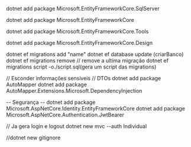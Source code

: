 
dotnet add package Microsoft.EntityFrameworkCore.SqlServer

dotnet add package Microsoft.EntityFrameworkCore

dotnet add package Microsoft.EntityFrameworkCore.Tools

dotnet add package Microsoft.EntityFrameworkCore.Design

dotnet ef migrations add "name"
dotnet ef database update (criarBanco)
dotnet ef migrations remove // remove a ultima migração
dotnet ef migrations script -o./script.sql(gera um script das migrations)

// Esconder informações sensíveis // DTOs
dotnet add package AutoMapper
dotnet add package AutoMapper.Extensions.Microsoft.DependencyInjection


-- Segurança --
dotnet add package Microsoft.AspNetCore.Identity.EntityFrameworkCore
dotnet add package Microsoft.AspNetCore.Authentication.JwtBearer


// Ja gera login e logout
dotnet new mvc --auth Individual


//dotnet new gitignore
